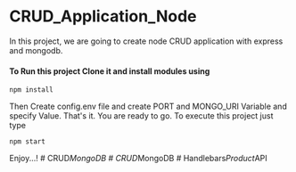 # CRUD_Application_Node
In this project, we are going to create node CRUD application with express and mongodb.

#### To Run this project Clone it and install modules using
```
npm install
```

Then Create config.env file and create PORT and MONGO_URI Variable and specify Value.
That's it. You are ready to go. To execute this project just type
```
npm start
```

Enjoy...!
#   C R U D _ M o n g o D B  
 #   C R U D _ M o n g o D B  
 #   H a n d l e b a r s _ P r o d u c t _ A P I  
 